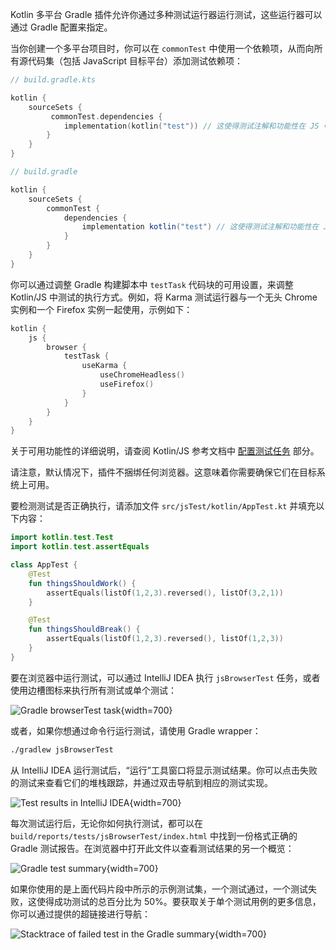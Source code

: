 [//]: # (title: 在 Kotlin/JS 中运行测试)

Kotlin 多平台 Gradle 插件允许你通过多种测试运行器运行测试，这些运行器可以通过 Gradle 配置来指定。

当你创建一个多平台项目时，你可以在 `commonTest` 中使用一个依赖项，从而向所有源代码集（包括 JavaScript 目标平台）添加测试依赖项：

<tabs group="build-script">
<tab title="Kotlin" group-key="kotlin">

```kotlin
// build.gradle.kts

kotlin {
    sourceSets {
         commonTest.dependencies {
            implementation(kotlin("test")) // 这使得测试注解和功能性在 JS 中可用
        }
    }
}
```

</tab>
<tab title="Groovy" group-key="groovy">

```groovy
// build.gradle

kotlin {
    sourceSets {
        commonTest {
            dependencies {
                implementation kotlin("test") // 这使得测试注解和功能性在 JS 中可用
            }
        }
    }
}
```

</tab>
</tabs>

你可以通过调整 Gradle 构建脚本中 `testTask` 代码块的可用设置，来调整 Kotlin/JS 中测试的执行方式。例如，将 Karma 测试运行器与一个无头 Chrome 实例和一个 Firefox 实例一起使用，示例如下：

```kotlin
kotlin {
    js {
        browser {
            testTask {
                useKarma {
                    useChromeHeadless()
                    useFirefox()
                }
            }
        }
    }
}
```

关于可用功能性的详细说明，请查阅 Kotlin/JS 参考文档中 [配置测试任务](js-project-setup.md#test-task) 部分。

请注意，默认情况下，插件不捆绑任何浏览器。这意味着你需要确保它们在目标系统上可用。

要检测测试是否正确执行，请添加文件 `src/jsTest/kotlin/AppTest.kt` 并填充以下内容：

```kotlin
import kotlin.test.Test
import kotlin.test.assertEquals

class AppTest {
    @Test
    fun thingsShouldWork() {
        assertEquals(listOf(1,2,3).reversed(), listOf(3,2,1))
    }

    @Test
    fun thingsShouldBreak() {
        assertEquals(listOf(1,2,3).reversed(), listOf(1,2,3))
    }
}
```

要在浏览器中运行测试，可以通过 IntelliJ IDEA 执行 `jsBrowserTest` 任务，或者使用边槽图标来执行所有测试或单个测试：

![Gradle browserTest task](browsertest-task.png){width=700}

或者，如果你想通过命令行运行测试，请使用 Gradle wrapper：

```bash
./gradlew jsBrowserTest
```

从 IntelliJ IDEA 运行测试后，“运行”工具窗口将显示测试结果。你可以点击失败的测试来查看它们的堆栈跟踪，并通过双击导航到相应的测试实现。

![Test results in IntelliJ IDEA](test-stacktrace-ide.png){width=700}

每次测试运行后，无论你如何执行测试，都可以在 `build/reports/tests/jsBrowserTest/index.html` 中找到一份格式正确的 Gradle 测试报告。在浏览器中打开此文件以查看测试结果的另一个概览：

![Gradle test summary](test-summary.png){width=700}

如果你使用的是上面代码片段中所示的示例测试集，一个测试通过，一个测试失败，这使得成功测试的总百分比为 50%。要获取关于单个测试用例的更多信息，你可以通过提供的超链接进行导航：

![Stacktrace of failed test in the Gradle summary](failed-test.png){width=700}